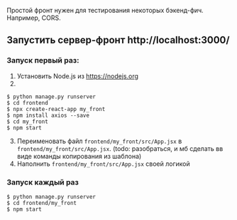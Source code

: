 Простой фронт нужен для тестирования некоторых бэкенд-фич.
Например, CORS.
## Запустить сервер-фронт http://localhost:3000/
### Запуск первый раз:
1. Установить Node.js из https://nodejs.org
2. 
```
$ python manage.py runserver 
$ cd frontend
$ npx create-react-app my_front
$ npm install axios --save
$ cd my_front
$ npm start
```
3. Переименовать файл `frontend/my_front/src/App.jsx` в `frontend/my_front/src/App.jsx`. (todo: разобраться, и мб сделать вв виде команды копирования из шаблона)
4. Наполнить `frontend/my_front/src/App.jsx` своей логикой


### Запуск каждый раз
```
$ python manage.py runserver
$ cd frontend/my_front
$ npm start
```